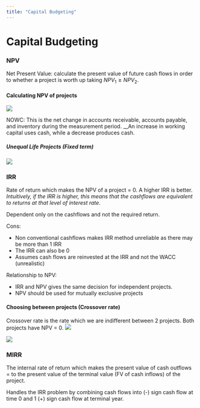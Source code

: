 ```yaml
---
title: "Capital Budgeting"
---
```

# Capital Budgeting
### NPV
Net Present Value: calculate the present value of future cash flows in order to whether a project is worth up taking $NPV_1\ge NPV_2$.
#### Calculating NPV of projects
![](https://i.imgur.com/uUxld68.png)

NOWC: This is the net change in accounts receivable, accounts payable, and inventory during the measurement period. __An increase in working capital uses cash, while a decrease produces cash.

##### Unequal Life Projects (Fixed term)
![](https://i.imgur.com/SzNjylJ.png)

### IRR
Rate of return which makes the NPV of a project = 0.
A higher IRR is better. _Intuitively, if the IRR is higher, this means that the cashflows are equivalent to returns at that level of interest rate_.

Dependent only on the cashflows and not the required return.

Cons:
- Non conventional cashflows makes IRR method unreliable as there may be more than 1 IRR
- The IRR can also be 0
- Assumes cash flows are reinvested at the IRR and not the WACC (unrealistic)

Relationship to NPV:
- IRR and NPV gives the same decision for independent projects. 
- NPV should be used for mutually exclusive projects
#### Choosing between projects (Crossover rate)
Crossover rate is the rate which we are indifferent between 2 projects. Both projects have NPV = 0.
![](https://i.imgur.com/xm8fOc6.png)

![](https://i.imgur.com/rKrB9Lp.png)

### MIRR
The internal rate of return which makes the present value of cash outflows = to the present value of the terminal value (FV of cash inflows) of the project.

Handles the IRR problem by combining cash flows into (-) sign cash flow at time 0 and 1 (+) sign cash flow at terminal year.

